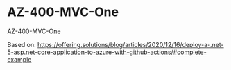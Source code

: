 # AZ-400-MVC-One
AZ-400-MVC-One

Based on:
https://offering.solutions/blog/articles/2020/12/16/deploy-a-.net-5-asp.net-core-application-to-azure-with-github-actions/#complete-example
